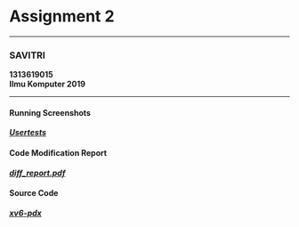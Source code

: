 <h1>Assignment 2</h1>
<hr>
<h3>SAVITRI</h3>
<b>1313619015 <br>
<b> Ilmu Komputer 2019
<hr>
  
<h4>Running Screenshots</h4>
<a href="https://github.com/svtrx/Operating-System/tree/hw-2/usertests"><i>Usertests</i></a>

<h4>Code Modification Report</h4>
<a href="https://github.com/svtrx/Operating-System/tree/hw-2/diff_report.pdf"><i>diff_report.pdf</i></a>

<h4>Source Code</h4>
<a href="https://github.com/svtrx/Operating-System/tree/hw-2/xv6-pdx"><i>xv6-pdx</i></a>

